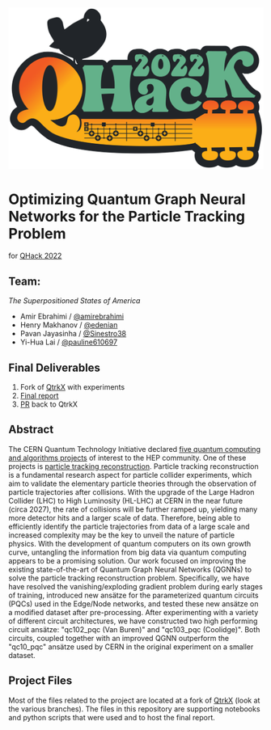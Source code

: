 ![image](img/qhack-banner.png)

# Optimizing Quantum Graph Neural Networks for the Particle Tracking Problem 

for [QHack 2022](https://github.com/XanaduAI/QHack)

## Team: 
_The Superpositioned States of America_
* Amir Ebrahimi / [@amirebrahimi](https://github.com/amirebrahimi)
* Henry Makhanov / [@edenian](https://github.com/edenian)
* Pavan Jayasinha / [@Sinestro38](https://github.com/Sinestro38)
* Yi-Hua Lai / [@pauline610697](https://github.com/pauline610697)

## Final Deliverables

1. Fork of [QtrkX](https://github.com/amirebrahimi/qtrkx-gnn-tracking/) with experiments
1. [Final report](CERN_Project_Report.pdf)
1. [PR]() back to QtrkX

## Abstract

The CERN Quantum Technology Initiative declared [five quantum computing and algorithms projects](https://quantum.cern/quantum-computing-and-algorithms) of interest to the HEP community. One of these projects is [particle tracking reconstruction](https://quantum.cern/quantum-graph-neural-networks). Particle tracking reconstruction is a fundamental research aspect for particle collider experiments, which aim to validate the elementary particle theories through the observation of particle trajectories after collisions. With the upgrade of the Large Hadron Collider (LHC) to High Luminosity (HL-LHC) at CERN in the near future (circa 2027), the rate of collisions will be further ramped up, yielding many more detector hits and a larger scale of data. Therefore, being able to efficiently identify the particle trajectories from data of a large scale and increased complexity may be the key to unveil the nature of particle physics. With the development of quantum computers on its own growth curve, untangling the information from big data via quantum computing appears to be a promising solution. Our work focused on improving the existing state-of-the-art of Quantum Graph Neural Networks (QGNNs) to solve the particle tracking reconstruction problem. Specifically, we have have resolved the vanishing/exploding gradient problem during early stages of training, introduced new ansätze for the parameterized quantum circuits (PQCs) used in the Edge/Node networks, and tested these new ansätze on a modified dataset after pre-processing. After experimenting with a variety of different circuit architectures, we have constructed two high performing circuit ansätze: "qc102_pqc (Van Buren)" and "qc103_pqc (Coolidge)". Both circuits, coupled together with an improved QGNN outperform the "qc10_pqc" ansätze used by CERN in the original experiment on a smaller dataset.

## Project Files

Most of the files related to the project are located at a fork of [QtrkX](https://github.com/amirebrahimi/qtrkx-gnn-tracking/) (look at the various branches). The files in this repository are supporting notebooks and python scripts that were used and to host the final report.